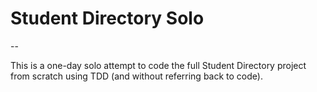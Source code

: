 # Student Directory Solo

--

This is a one-day solo attempt to code the full Student Directory project from scratch using TDD (and without referring back to code).